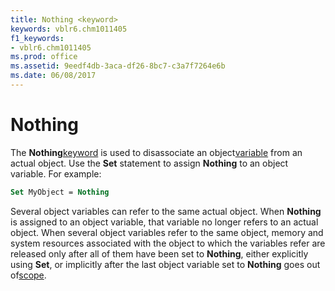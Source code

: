 ```yaml
---
title: Nothing <keyword>
keywords: vblr6.chm1011405
f1_keywords:
- vblr6.chm1011405
ms.prod: office
ms.assetid: 9eedf4db-3aca-df26-8bc7-c3a7f7264e6b
ms.date: 06/08/2017
---
```



# Nothing <keyword>

The **Nothing**[keyword](vbe-glossary.md) is used to disassociate an object[variable](vbe-glossary.md) from an actual object. Use the **Set** statement to assign **Nothing** to an object variable. For example:


```vb
Set MyObject = Nothing 

```


Several object variables can refer to the same actual object. When **Nothing** is assigned to an object variable, that variable no longer refers to an actual object. When several object variables refer to the same object, memory and system resources associated with the object to which the variables refer are released only after all of them have been set to **Nothing**, either explicitly using **Set**, or implicitly after the last object variable set to **Nothing** goes out of[scope](vbe-glossary.md).


